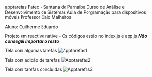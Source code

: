 apptarefas
Fatec - Santana de Parnaiba
Curso de Análise e Desenvolvimento de Sistemas
Aula de Porgramação para dispositivos móveis
Professor Caio Malheiros

Aluno: Guilherme Eduardo 

Projeto em reactive native - Os códigos estão no index.js e app.js ***Não consegui importar o resto***

Tela com algumas tarefas
![Apptarefas1](https://user-images.githubusercontent.com/26028278/161657275-28e03218-2c0b-45cf-baa5-0595e80655c8.jpeg)

Tela com adição de tarefas
![Apptarefas2](https://user-images.githubusercontent.com/26028278/161657312-6d79f28b-38cf-4861-82ff-9cb325834529.jpeg)

Tela com tarefas concluidas
![Apptarefas3](https://user-images.githubusercontent.com/26028278/161657331-8a4446c4-f72e-4e51-ae1a-19534c4ab419.jpeg)
